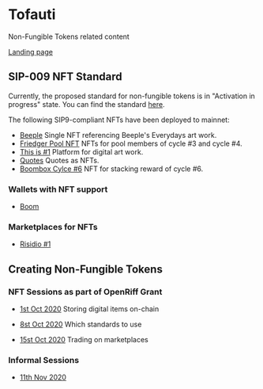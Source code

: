 # Tofauti

Non-Fungible Tokens related content

[Landing page](https://tofauti.mailchimpsites.com/)

## SIP-009 NFT Standard

Currently, the proposed standard for non-fungible tokens is in "Activation in progress" state. You can find the standard [here](https://github.com/stacksgov/sips/pull/3).

The following SIP9-compliant NFTs have been deployed to mainnet:

- [Beeple](https://explorer.stacks.co/txid/SP2PABAF9FTAJYNFZH93XENAJ8FVY99RRM50D2JG9.beeple?chain=mainnet) Single NFT referencing Beeple's Everydays art work.
- [Friedger Pool NFT](https://explorer.stacks.co/txid/SP2PABAF9FTAJYNFZH93XENAJ8FVY99RRM50D2JG9.friedger-pool-nft?chain=mainnet) NFTs for pool members of cycle #3 and cycle #4.
- [This is #1](https://explorer.stacks.co/txid/SP3QSAJQ4EA8WXEDSRRKMZZ29NH91VZ6C5X88FGZQ.thisisnumberone-v2?chain=mainnet) Platform for digital art work.
- [Quotes](https://explorer.stacks.co/txid/SP32AEEF6WW5Y0NMJ1S8SBSZDAY8R5J32NBZFPKKZ.quotes-v1?chain=mainnet) Quotes as NFTs.
- [Boombox Cylce #6](https://explorer.stacks.co/txid/SP497E7RX3233ATBS2AB9G4WTHB63X5PBSP5VGAQ.boomboxes-cycle-6?chain=mainnet) NFT for stacking reward of cycle #6.

### Wallets with NFT support

- [Boom](https://boom.money)

### Marketplaces for NFTs

- [Risidio #1](https://thisisnumberone.com)

## Creating Non-Fungible Tokens

### NFT Sessions as part of OpenRiff Grant

- [1st Oct 2020](/nfts-storing-digital-items-on-chain) Storing digital items on-chain

- [8st Oct 2020](/nfts-which-standard-to-use) Which standards to use

- [15st Oct 2020](/nfts-trading-on-marketplaces) Trading on marketplaces

### Informal Sessions

- [11th Nov 2020](/2020-11-16)

